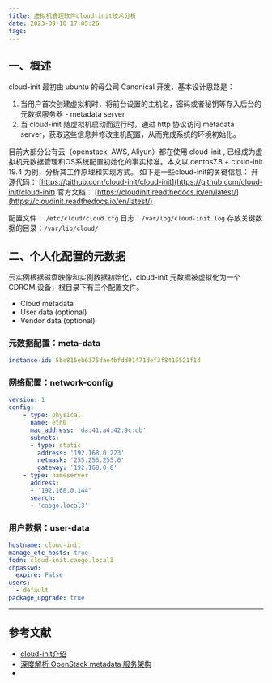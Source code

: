 ```yaml
---
title: 虚拟机管理软件cloud-init技术分析
date: 2023-09-10 17:05:26
tags:
---
```


## 一、概述

cloud-init 最初由 ubuntu 的母公司 Canonical 开发，基本设计思路是：

1. 当用户首次创建虚拟机时，将前台设置的主机名，密码或者秘钥等存入后台的元数据服务器 - metadata server
2. 当 cloud-init 随虚拟机启动而运行时，通过 http 协议访问 metadata server，获取这些信息并修改主机配置，从而完成系统的环境初始化。

目前大部分公有云（openstack, AWS, Aliyun）都在使用 cloud-init , 已经成为虚拟机元数据管理和OS系统配置初始化的事实标准。本文以 centos7.8 + cloud-init 19.4 为例，分析其工作原理和实现方式。
如下是一些cloud-init的关键信息：
开源代码： [https://github.com/cloud-init/cloud-init](https://github.com/cloud-init/cloud-init)
官方文档： [https://cloudinit.readthedocs.io/en/latest/](https://cloudinit.readthedocs.io/en/latest/)

配置文件： `/etc/cloud/cloud.cfg`
日志：`/var/log/cloud-init.log`
存放关键数据的目录：`/var/lib/cloud/`

## 二、个人化配置的元数据

云实例根据磁盘映像和实例数据初始化，cloud-init 元数据被虚拟化为一个 CDROM 设备，根目录下有三个配置文件。

- Cloud metadata
- User data (optional)
- Vendor data (optional)

### 元数据配置：meta-data

```yml
instance-id: 5be815eb6375dae4bfdd91471def3f8415521f1d
```

### 网络配置：network-config

```yaml
version: 1
config:
    - type: physical
      name: eth0
      mac_address: 'da:41:a4:42:9c:db'
      subnets:
      - type: static
        address: '192.168.0.223'
        netmask: '255.255.255.0'
        gateway: '192.168.0.8'
    - type: nameserver
      address:
      - '192.168.0.144'
      search:
      - 'caogo.local3'
```

### 用户数据：user-data

```yaml
hostname: cloud-init
manage_etc_hosts: true
fqdn: cloud-init.caogo.local3
chpasswd:
  expire: False
users:
  - default
package_upgrade: true
```

---

## 参考文献

- [cloud-init介绍](https://xixiliguo.github.io/linux/cloud-init.html)
- [深度解析 OpenStack metadata 服务架构](https://zhuanlan.zhihu.com/p/55078689)
- 